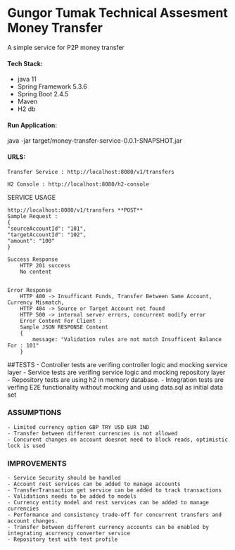 # Gungor Tumak Technical Assesment Money Transfer

A simple service for P2P money transfer

####  Tech Stack:

- java 11
- Spring Framework 5.3.6 
- Spring Boot 2.4.5
- Maven
- H2 db

####  Run Application:

java -jar target/money-transfer-service-0.0.1-SNAPSHOT.jar


####  URLS:

    Transfer Service : http://localhost:8080/v1/transfers
    
    H2 Console : http://localhost:8080/h2-console


SERVICE USAGE

    http://localhost:8080/v1/transfers **POST** 
    Sample Request :
    {
    "sourceAccountId": "101",
    "targetAccountId": "102",
    "amount": "100"
    }

    Success Response
        HTTP 201 success
        No content


    Error Response
        HTTP 400 -> Insufficant Funds, Transfer Between Same Account, Currency Mismatch,
        HTTP 404 -> Source or Target Account not found
        HTTP 500 -> internal server errors, concurrent modify error
        Error Content For Client :
        Sample JSON RESPONSE Content
        {
            message: "Validation rules are not match Insufficent Balance For : 101"
        }

##TESTS
    - Controller tests are verifing controller logic and mocking service layer
    - Service tests are verifing service logic and mocking repository layer
    - Repository tests are using h2 in memory database. 
    - Integration tests are verfing E2E functionality without mocking and using data.sql as initial data set      

### ASSUMPTIONS
    - Limited currency option GBP TRY USD EUR IND
    - Transfer between different currencies is not allowed 
    - Concurent changes on account doesnot need to block reads, optimistic lock is used         

### IMPROVEMENTS
    - Service Security should be handled
    - Account rest services can be added to manage accounts
    - TransferTransaction get service can be added to track transactions  
    - Validations needs to be added to models
    - Currency entity model and rest services can be added to manage currencies
    - Performance and consistency trade-off for concurrent transfers and account changes. 
    - Transfer between different currency accounts can be enabled by integrating acurrency converter service 
    - Repository test with test profile